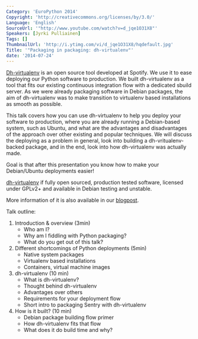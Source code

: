 ```yaml
---
Category: 'EuroPython 2014'
Copyright: 'http://creativecommons.org/licenses/by/3.0/'
Language: 'English'
SourceUrl: '"http://www.youtube.com/watch?v=d_jqe1O31X8"'
Speakers: [Jyrki Pulliainen]
Tags: []
ThumbnailUrl: 'http://i.ytimg.com/vi/d_jqe1O31X8/hqdefault.jpg'
Title: '"Packaging in packaging: dh-virtualenv"'
date: '2014-07-24'
---
```

[Dh-virtualenv][1] is an open source tool developed at Spotify. We use it
to ease deploying our Python software to production. We built dh-virtualenv as a tool that fits our existing continuous integration flow with a dedicated sbuild server.
As we were already packaging software in Debian packages, the
aim of dh-virtualenv was to make transition to virtualenv based installations as smooth as possible.

This talk covers how you can use dh-virtualenv to help you deploy your
software to production, where you are already running a Debian-based system, such as Ubuntu, and what are the advantages and disadvantages of the approach over other existing and
popular techniques. We will discuss the deploying as a problem in
general, look into building a dh-vritualenv-backed package, and in the
end, look into how dh-virtualenv was actually made.

Goal is that after this presentation you know how to make your Debian/Ubuntu deployments easier!

[dh-virtualenv][1] if fully open sourced, production tested software,
licensed under GPLv2+ and available in Debian testing and unstable.

More information of it is also available in our [blogpost][2].


Talk outline:

1. Introduction & overview (3min)
    * Who am I?
    * Why am I fiddling with Python packaging?
    * What do you get out of this talk?
2.  Different shortcomings of Python deployments (5min)
    * Native system packages
    * Virtualenv based installations
    * Containers, virtual machine images
3. dh-virtualenv (10 min)
    * What is dh-virtualenv?
    * Thought behind dh-virtualenv
    * Advantages over others
    * Requirements for your deployment flow
    * Short intro to packaging Sentry with dh-virtualenv
4. How is it built? (10 min)
    * Debian package building flow primer
    * How dh-virtualenv fits that flow
    * What does it do build time and why?

[1]:http://github.com/spotify/dh-virtualenv
[2]:http://labs.spotify.com/2013/10/10/packaging-in-your-packaging-dh-virtualenv/
